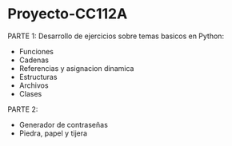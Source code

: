 # Proyecto-CC112A
PARTE 1:
Desarrollo de ejercicios sobre temas basicos en Python:
- Funciones
- Cadenas
- Referencias y asignacion dinamica
- Estructuras
- Archivos
- Clases

PARTE 2:
- Generador de contraseñas
- Piedra, papel y tijera
